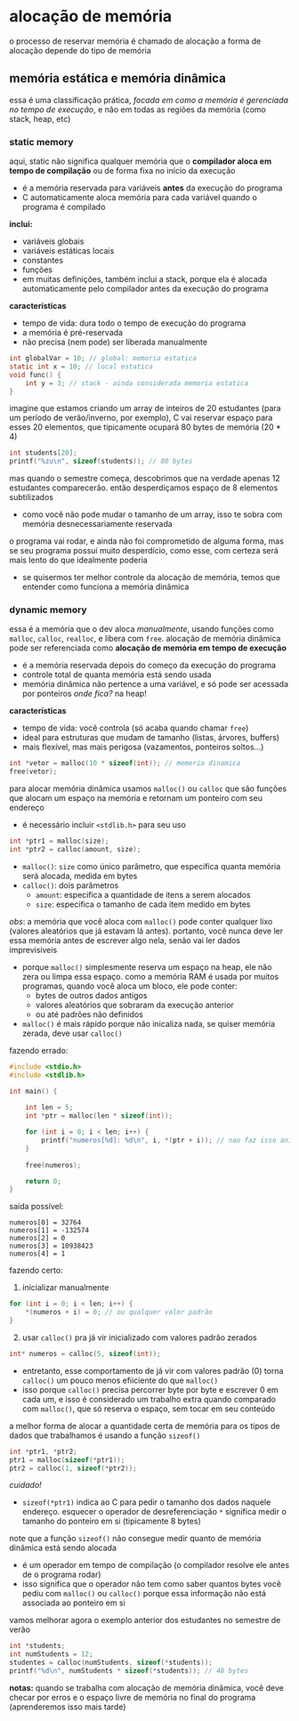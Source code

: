 # alocação de memória
o processo de reservar memória é chamado de alocação
a forma de alocação depende do tipo de memória

## memória estática e memória dinâmica
essa é uma classificação prática, *focada em como a memória é gerenciada no tempo de execução*, e não em todas as regiões da memória (como stack, heap, etc)

### static memory
aqui, static não significa qualquer memória que o **compilador aloca em tempo de compilação** ou de forma fixa no início da execução
* é a memória reservada para variáveis **antes** da execução do programa
* C automaticamente aloca memória para cada variável quando o programa é compilado

**inclui:**
* variáveis globais
* variáveis estáticas locais
* constantes
* funções
* em muitas definições, também inclui a stack, porque ela é alocada automaticamente pelo compilador antes da execução do programa

**características**
* tempo de vida: dura todo o tempo de execução do programa
* a memória é pré-reservada
* não precisa (nem pode) ser liberada manualmente

```c
int globalVar = 10; // global: memoria estatica
static int x = 10; // local estatica
void func() {
    int y = 3; // stack - ainda considerada memoria estatica
}
```

imagine que estamos criando um array de inteiros de 20 estudantes (para um período de verão/inverno, por exemplo), C vai reservar espaço para esses 20 elementos, que tipicamente ocupará 80 bytes de memória (20 * 4)
```c
int students[20];
printf("%zu\n", sizeof(students)); // 80 bytes
```

mas quando o semestre começa, descobrimos que na verdade apenas 12 estudantes comparecerão. então desperdiçamos espaço de 8 elementos subtilizados
* como você não pode mudar o tamanho de um array, isso te sobra com memória desnecessariamente reservada

o programa vai rodar, e ainda não foi comprometido de alguma forma, mas se seu programa possui muito desperdício, como esse, com certeza será mais lento do que idealmente poderia
* se quisermos ter melhor controle da alocação de memória, temos que entender como funciona a memória dinâmica

### dynamic memory
essa é a memória que o dev aloca *manualmente*, usando funções como `malloc`, `calloc`, `realloc`, e libera com `free`. alocação de memória dinâmica pode ser referenciada como **alocação de memória em tempo de execução**
* é a memória reservada depois do começo da execução do programa
* controle total de quanta memória está sendo usada 
* memória dinâmica não pertence a uma variável, e só pode ser acessada por ponteiros
*onde fica?* na heap!

**características**
* tempo de vida: você controla (só acaba quando chamar `free`)
* ideal para estruturas que mudam de tamanho (listas, árvores, buffers)
* mais flexível, mas mais perigosa (vazamentos, ponteiros soltos...)

```c
int *vetor = malloc(10 * sizeof(int)); // memeria dinamica
free(vetor);
```

para alocar memória dinâmica usamos `malloc()` ou `calloc` que são funções que alocam um espaço na memória e retornam um ponteiro com seu endereço
* é necessário incluir `<stdlib.h>` para seu uso

```c
int *ptr1 = malloc(size);
int *ptr2 = calloc(amount, size);
```
* `malloc()`: `size` como único parâmetro, que especifica quanta memória será alocada, medida em bytes
* `calloc()`: dois parâmetros
    * `amount`: especifica a quantidade de itens a serem alocados
    * `size`: especifica o tamanho de cada item medido em bytes

*obs*: a memória que você aloca com `malloc()` pode conter qualquer lixo (valores aleatórios que já estavam lá antes). portanto, você nunca deve ler essa memória antes de escrever algo nela, senão vai ler dados imprevisíveis
* porque `malloc()` simplesmente reserva um espaço na heap, ele não zera ou limpa essa espaço. como a memória RAM é usada por muitos programas, quando você aloca um bloco, ele pode conter:
    * bytes de outros dados antigos
    * valores aleatórios que sobraram da execução anterior
    * ou até padrões não definidos
* `malloc()` é mais rápido porque não inicaliza nada, se quiser memória zerada, deve usar `calloc()`

fazendo errado:
```c
#include <stdio.h>
#include <stdlib.h>

int main() {
    
    int len = 5;
    int *ptr = malloc(len * sizeof(int));

    for (int i = 0; i < len; i++) {
        printf("numeros[%d]: %d\n", i, *(ptr + i)); // nao faz isso animal!!
    }
    
    free(numeros);

    return 0;
}
```
saída possível:
```
numeros[0] = 32764
numeros[1] = -132574
numeros[2] = 0
numeros[3] = 10938423
numeros[4] = 1
```

fazendo certo:
1. inicializar manualmente
```c
for (int i = 0; i < len; i++) {
    *(numeros + i) = 0; // ou qualquer valor padrão
}
```

2. usar `calloc()` pra já vir inicializado com valores padrão zerados
```c
int* numeros = calloc(5, sizeof(int));
```
* entretanto, esse comportamento de já vir com valores padrão (0) torna `calloc()` um pouco menos efiiciente do que `malloc()`
* isso porque `calloc()` precisa percorrer byte por byte e escrever 0 em cada um, e isso é considerado um trabalho extra quando comparado com `malloc()`, que só reserva o espaço, sem tocar em seu conteúdo

a melhor forma de alocar a quantidade certa de memória para os tipos de dados que trabalhamos é usando a função `sizeof()`
```c
int *ptr1, *ptr2;
ptr1 = malloc(sizeof(*ptr1));
ptr2 = calloc(1, sizeof(*ptr2));
```
*cuidado!*
* `sizeof(*ptr1)` indica ao C para pedir o tamanho dos dados naquele endereço. esquecer o operador de desreferenciação `*` significa medir o tamanho do ponteiro em si (tipicamente 8 bytes)

note que a função `sizeof()` não consegue medir quanto de memória dinâmica está sendo alocada
* é um operador em tempo de compilação (o compilador resolve ele antes de o programa rodar)
* isso significa que o operador não tem como saber quantos bytes você pediu com `malloc()` ou `calloc()` porque essa informação não está associada ao ponteiro em si

vamos melhorar agora o exemplo anterior dos estudantes no semestre de verão
```c
int *students;
int numStudents = 12;
studentes = calloc(numStudents, sizeof(*students));
printf("%d\n", numStudents * sizeof(*students)); // 48 bytes
```

**notas:**
quando se trabalha com alocação de memória dinâmica, você deve checar por erros e o espaço livre de memória no final do programa (aprenderemos isso mais tarde)